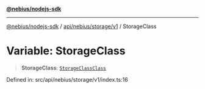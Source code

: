 [**@nebius/nodejs-sdk**](../../../../../README.md)

***

[@nebius/nodejs-sdk](../../../../../README.md) / [api/nebius/storage/v1](../README.md) / StorageClass

# Variable: StorageClass

> **StorageClass**: [`StorageClassClass`](../type-aliases/StorageClassClass.md)

Defined in: src/api/nebius/storage/v1/index.ts:16
